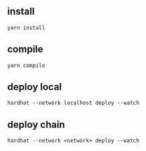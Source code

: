 ## install
`yarn install`

## compile
`yarn compile`

## deploy local
`hardhat --network localhost deploy --watch`

## deploy chain
`hardhat --network <network> deploy --watch`




